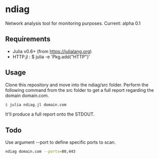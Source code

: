 # ndiag
Network analysis tool for monitoring purposes.
Current: alpha 0.1

## Requirements

* Julia v0.6+ (from https://julialang.org)
* HTTP.jl : $ julia -e 'Pkg.add("HTTP")' 

## Usage

Clone this repository and move into the ndiag/src folder. Perform the following command from the src folder to get a full report regarding the domain domain.com.

```julia
$ julia ndiag.jl domain.com
```
It'll produce a full report onto the STDOUT.

## Todo

Use argument --port to define specific ports to scan.

```bash
ndiag domain.com --ports=80,443
```
